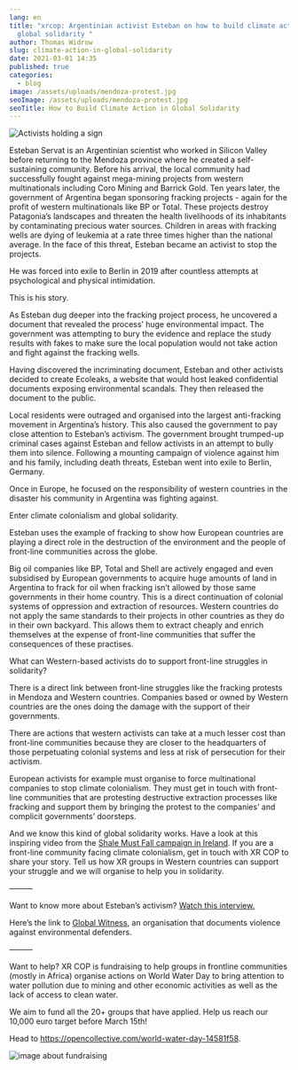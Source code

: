 ```yaml
---
lang: en
title: "xrcop: Argentinian activist Esteban on how to build climate action in
  global solidarity "
author: Thomas Widrow
slug: climate-action-in-global-solidarity
date: 2021-03-01 14:35
published: true
categories:
  - blog
image: /assets/uploads/mendoza-protest.jpg
seoImage: /assets/uploads/mendoza-protest.jpg
seoTitle: How to Build Climate Action in Global Solidarity
---
```



![](/assets/uploads/0be83634-ebff-40f2-8795-ae86776d99a9.jpg "Activists holding a sign")

Esteban Servat is an Argentinian scientist who worked in Silicon Valley before returning to the Mendoza province where he created a self-sustaining community. Before his arrival, the local community had successfully fought against mega-mining projects from western multinationals including Coro Mining and Barrick Gold. Ten years later, the government of Argentina began sponsoring fracking projects - again for the profit of western multinationals like BP or Total. These projects destroy Patagonia’s landscapes and threaten the health livelihoods of its inhabitants by contaminating precious water sources. Children in areas with fracking wells are dying of leukemia at a rate three times higher than the national average. In the face of this threat, Esteban became an activist to stop the projects.

He was forced into exile to Berlin in 2019 after countless attempts at psychological and physical intimidation.

This is his story.

As Esteban dug deeper into the fracking project process, he uncovered a document that revealed the process’ huge environmental impact. The government was attempting to bury the evidence and replace the study results with fakes to make sure the local population would not take action and fight against the fracking wells.

Having discovered the incriminating document, Esteban and other activists decided to create Ecoleaks, a website that would host leaked confidential documents exposing environmental scandals. They then released the document to the public.

Local residents were outraged and organised into the largest anti-fracking movement in Argentina’s history. This also caused the government to pay close attention to Esteban’s activism. The government brought trumped-up criminal cases against Esteban and fellow activists in an attempt to bully them into silence. Following a mounting campaign of violence against him and his family, including death threats, Esteban went into exile to Berlin, Germany.

Once in Europe, he focused on the responsibility of western countries in the disaster his community in Argentina was fighting against.

Enter climate colonialism and global solidarity.

Esteban uses the example of fracking to show how European countries are playing a direct role in the destruction of the environment and the people of front-line communities across the globe.

Big oil companies like BP, Total and Shell are actively engaged and even subsidised by European governments to acquire huge amounts of land in Argentina to frack for oil when fracking isn’t allowed by those same governments in their home country. This is a direct continuation of colonial systems of oppression and extraction of resources. Western countries do not apply the same standards to their projects in other countries as they do in their own backyard. This allows them to extract cheaply and enrich themselves at the expense of front-line communities that suffer the consequences of these practises.

What can Western-based activists do to support front-line struggles in solidarity?

There is a direct link between front-line struggles like the fracking protests in Mendoza and Western countries. Companies based or owned by Western countries are the ones doing the damage with the support of their governments.

There are actions that western activists can take at a much lesser cost than front-line communities because they are closer to the headquarters of those perpetuating colonial systems and less at risk of persecution for their activism.

European activists for example must organise to force multinational companies to stop climate colonialism. They must get in touch with front-line communities that are protesting destructive extraction processes like fracking and support them by bringing the protest to the companies’ and complicit governments’ doorsteps.

And we know this kind of global solidarity works. Have a look at this inspiring video from the [Shale Must Fall campaign in Ireland](https://www.youtube.com/watch?v=nP4mxV0YF_0&ab_channel=ShaleMustFall). If you are a front-line community facing climate colonialism, get in touch with XR COP to share your story. Tell us how XR groups in Western countries can support your struggle and we will organise to help you in solidarity.

———

Want to know more about Esteban’s activism? [Watch this interview.](https://www.actvism.org/en/politics/ecoleaks-fracking-colonialism/)

Here’s the link to [Global Witness](https://www.globalwitness.org/en/), an organisation that documents violence against environmental defenders.

———

Want to help? XR COP is fundraising to help groups in frontline communities (mostly in Africa) organise actions on World Water Day to bring attention to water pollution due to mining and other economic activities as well as the lack of access to clean water.

We aim to fund all the 20+ groups that have applied. Help us reach our 10,000 euro target before March 15th!

Head to <https://opencollective.com/world-water-day-14581f58>.

![image about fundraising](/assets/uploads/d181c90b-6aef-4899-b9d0-44d2f902b328.jpg)